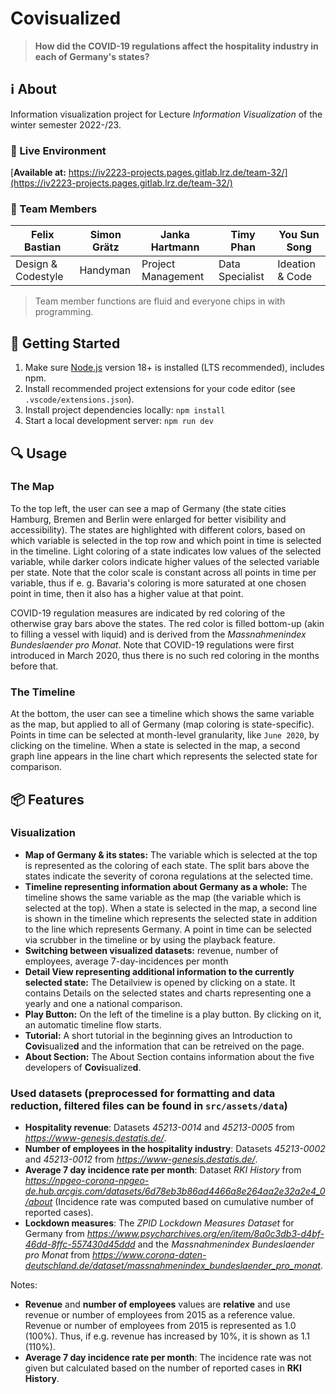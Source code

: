 # **Covi**sualize**d**
> **How did the COVID-19 regulations affect the hospitality industry in each of Germany's states?**

## ℹ️ About
Information visualization project for Lecture *Information Visualization* of the winter semester 2022-/23.

### 🚀 Live Environment
[**Available at:** https://iv2223-projects.pages.gitlab.lrz.de/team-32/](https://iv2223-projects.pages.gitlab.lrz.de/team-32/)

### 👥 Team Members
| Felix Bastian | Simon Grätz | Janka Hartmann | Timy Phan | You Sun Song |
|---|---|---|---|---|
| Design & Codestyle | Handyman | Project Management | Data Specialist | Ideation & Code |

> Team member functions are fluid and everyone chips in with programming.

## 🛫 Getting Started
1. Make sure [Node.js](https://nodejs.org/) version 18+ is installed (LTS recommended), includes npm.
2. Install recommended project extensions for your code editor (see `.vscode/extensions.json`).
3. Install project dependencies locally: `npm install`
4. Start a local development server: `npm run dev`

## 🔍 Usage

### The Map

To the top left, the user can see a map of Germany (the state cities Hamburg, Bremen and Berlin were enlarged for better visibility and accessibility). The states are highlighted with different colors, based on which variable is selected in the top row and which point in time is selected in the timeline. Light coloring of a state indicates low values of the selected variable, while darker colors indicate higher values of the selected variable per state. Note that the color scale is constant across all points in time per variable, thus if e. g. Bavaria's coloring is more saturated at one chosen point in time, then it also has a higher value at that point.

COVID-19 regulation measures are indicated by red coloring of the otherwise gray bars above the states. The red color is filled bottom-up (akin to filling a vessel with liquid) and is derived from the _Massnahmenindex Bundeslaender pro Monat_. Note that COVID-19 regulations were first introduced in March 2020, thus there is no such red coloring in the months before that.

### The Timeline

At the bottom, the user can see a timeline which shows the same variable as the map, but applied to all of Germany (map coloring is state-specific). Points in time can be selected at month-level granularity, like `June 2020`, by clicking on the timeline.
When a state is selected in the map, a second graph line appears in the line chart which represents the selected state for comparison.

## 📦 Features

### Visualization

  - **Map of Germany & its states:** The variable which is selected at the top is represented as the coloring of each state. The split bars above the states indicate the severity of corona regulations at the selected time.
  - **Timeline representing information about Germany as a whole:** The timeline shows the same variable as the map (the variable which is selected at the top). When a state is selected in the map, a second line is shown in the timeline which represents the selected state in addition to the line which represents Germany. A point in time can be selected via scrubber in the timeline or by using the playback feature.
  - **Switching between visualized datasets:** revenue, number of employees, average 7-day-incidences per month
  - **Detail View representing additional information to the currently selected state:** The Detailview is opened by clicking on a state. It contains Details on the selected states and charts representing one a yearly and one a national comparison.
  - **Play Button:** On the left of the timeline is a play button. By clicking on it, an automatic timeline flow starts.
  - **Tutorial:** A short tutorial in the beginning gives an Introduction to **Covi**sualize**d** and the information that can be retreived on the page. 
  - **About Section:** The About Section contains information about the five developers of **Covi**sualize**d**. 


### Used datasets (preprocessed for formatting and data reduction, filtered files can be found in `src/assets/data`)
  - __Hospitality revenue__: Datasets _45213-0014_ and _45213-0005_ from *https://www-genesis.destatis.de/*.
  - __Number of employees in the hospitality industry__: Datasets _45213-0002_ and _45213-0012_ from *https://www-genesis.destatis.de/*.
  - __Average 7 day incidence rate per month__: Dataset _RKI History_ from *https://npgeo-corona-npgeo-de.hub.arcgis.com/datasets/6d78eb3b86ad4466a8e264aa2e32a2e4_0/about* (Incidence rate was computed based on cumulative number of reported cases).
  - __Lockdown measures__: The _ZPID Lockdown Measures Dataset_ for Germany from *https://www.psycharchives.org/en/item/8a0c3db3-d4bf-46dd-8ffc-557430d45ddd* and the _Massnahmenindex Bundeslaender pro Monat_ from *https://www.corona-daten-deutschland.de/dataset/massnahmenindex_bundeslaender_pro_monat*.

Notes:
- __Revenue__ and __number of employees__ values are __relative__ and use revenue or number of employees from 2015 as a reference value. Revenue or number of employees from 2015 is represented as 1.0 (100%). Thus, if e.g. revenue has increased by 10%, it is shown as 1.1 (110%).
- __Average 7 day incidence rate per month__: The incidence rate was not given but calculated based on the number of reported cases in __RKI History__.
